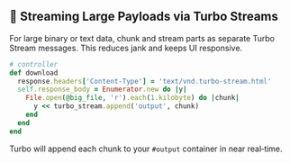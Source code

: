 ## 📡 Streaming Large Payloads via Turbo Streams
For large binary or text data, chunk and stream parts as separate Turbo Stream messages. This reduces jank and keeps UI responsive.

```ruby
# controller
def download
  response.headers['Content-Type'] = 'text/vnd.turbo-stream.html'
  self.response_body = Enumerator.new do |y|
    File.open(@big_file, 'r').each(1.kilobyte) do |chunk|
      y << turbo_stream.append('output', chunk)
    end
  end
end
```

Turbo will append each chunk to your `#output` container in near real‑time.